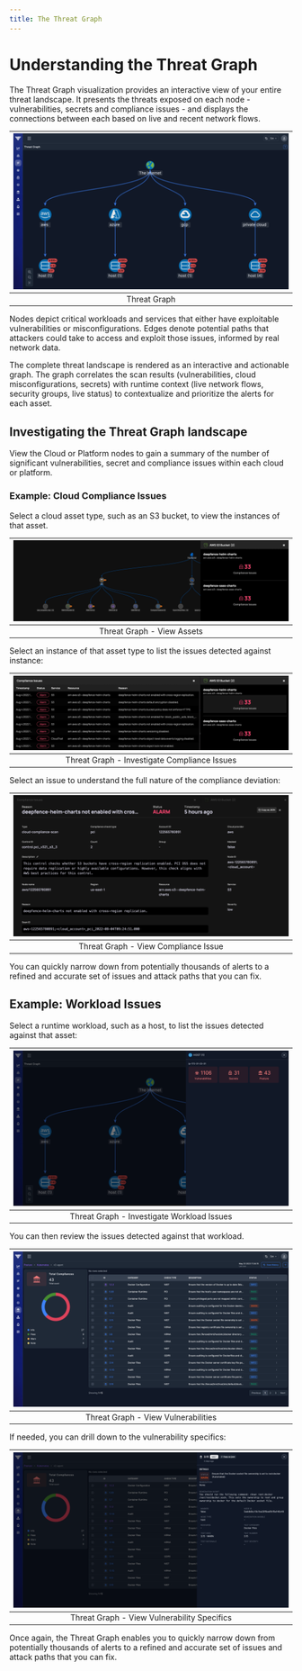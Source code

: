 ```yaml
---
title: The Threat Graph
---
```


# Understanding the Threat Graph

The Threat Graph visualization provides an interactive view of your entire threat landscape. It presents the threats exposed on each node - vulnerabilities, secrets and compliance issues - and displays the connections between each based on live and recent network flows.

| ![Threat Graph](../img/threat-graph-1.png) |
|:------------------------------------------:|
|                Threat Graph                |

Nodes depict critical workloads and services that either have exploitable vulnerabilities or misconfigurations. Edges denote potential paths that attackers could take to access and exploit those issues, informed by real network data.

The complete threat landscape is rendered as an interactive and actionable graph. The graph correlates the scan results (vulnerabilities, cloud misconfigurations, secrets) with runtime context (live network flows, security groups, live status) to contextualize and prioritize the alerts for each asset. 

## Investigating the Threat Graph landscape

View the Cloud or Platform nodes to gain a summary of the number of significant vulnerabilities, secret and compliance issues within each cloud or platform.

### Example: Cloud Compliance Issues

Select a cloud asset type, such as an S3 bucket, to view the instances of that asset.

| ![Threat Graph - view assets](../img/threat-graph-2.jpg) |
| :--: |
| Threat Graph - View Assets |

Select an instance of that asset type to list the issues detected against instance:

| ![Threat Graph](../img/threat-graph-3.jpg) |
| :--: |
| Threat Graph - Investigate Compliance Issues |

Select an issue to understand the full nature of the compliance deviation:

| ![Threat Graph](../img/threat-graph-4.jpg) |
| :--: |
| Threat Graph - View Compliance Issue |

You can quickly narrow down from potentially thousands of alerts to a refined and accurate set of issues and attack paths that you can fix.

## Example: Workload Issues

Select a runtime workload, such as a host, to list the issues detected against that asset:

| ![Threat Graph](../img/threat-graph-5.png) |
| :--: |
| Threat Graph - Investigate Workload Issues |

You can then review the issues detected against that workload.

| ![Threat Graph](../img/threat-graph-6.png) |
| :--: |
| Threat Graph - View Vulnerabilities |

If needed, you can drill down to the vulnerability specifics:

|  ![Threat Graph](../img/threat-graph-7.png)   |
|:-------------------------------------------:|
| Threat Graph - View Vulnerability Specifics |

Once again, the Threat Graph enables you to quickly narrow down from potentially thousands of alerts to a refined and accurate set of issues and attack paths that you can fix.
